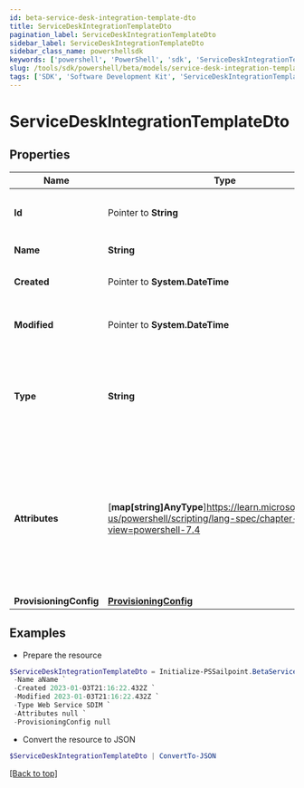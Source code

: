 ```yaml
---
id: beta-service-desk-integration-template-dto
title: ServiceDeskIntegrationTemplateDto
pagination_label: ServiceDeskIntegrationTemplateDto
sidebar_label: ServiceDeskIntegrationTemplateDto
sidebar_class_name: powershellsdk
keywords: ['powershell', 'PowerShell', 'sdk', 'ServiceDeskIntegrationTemplateDto'] 
slug: /tools/sdk/powershell/beta/models/service-desk-integration-template-dto
tags: ['SDK', 'Software Development Kit', 'ServiceDeskIntegrationTemplateDto']
---
```



# ServiceDeskIntegrationTemplateDto

## Properties

Name | Type | Description | Notes
------------ | ------------- | ------------- | -------------
**Id** |  Pointer to **String** | System-generated unique ID of the Object | [optional] [readonly] 
**Name** |  **String** | Name of the Object | [required]
**Created** |  Pointer to **System.DateTime** | Creation date of the Object | [optional] [readonly] 
**Modified** |  Pointer to **System.DateTime** | Last modification date of the Object | [optional] [readonly] 
**Type** |  **String** | The 'type' property specifies the type of the Service Desk integration template. | [required][default to "Web Service SDIM"]
**Attributes** |  [**map[string]AnyType**]https://learn.microsoft.com/en-us/powershell/scripting/lang-spec/chapter-04?view=powershell-7.4 | The 'attributes' property value is a map of attributes available for integrations using this Service Desk integration template. | [required]
**ProvisioningConfig** |  [**ProvisioningConfig**](provisioning-config) |  | [required]

## Examples

- Prepare the resource
```powershell
$ServiceDeskIntegrationTemplateDto = Initialize-PSSailpoint.BetaServiceDeskIntegrationTemplateDto  -Id id12345 `
 -Name aName `
 -Created 2023-01-03T21:16:22.432Z `
 -Modified 2023-01-03T21:16:22.432Z `
 -Type Web Service SDIM `
 -Attributes null `
 -ProvisioningConfig null
```

- Convert the resource to JSON
```powershell
$ServiceDeskIntegrationTemplateDto | ConvertTo-JSON
```


[[Back to top]](#) 

